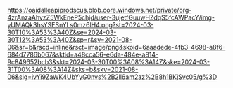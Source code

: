 https://oaidalleapiprodscus.blob.core.windows.net/private/org-4zrAnzaAhvzZ5WkEneP5chjd/user-3ujetfGuuwHZdqS5fcAWPacY/img-yUMAQk3hsYSESnYLs0mz6lH4.png?st=2024-03-30T10%3A53%3A40Z&se=2024-03-30T12%3A53%3A40Z&sp=r&sv=2021-08-06&sr=b&rscd=inline&rsct=image/png&skoid=6aaadede-4fb3-4698-a8f6-684d7786b067&sktid=a48cca56-e6da-484e-a814-9c849652bcb3&skt=2024-03-30T00%3A08%3A14Z&ske=2024-03-31T00%3A08%3A14Z&sks=b&skv=2021-08-06&sig=ivYi9ZaWK4UbYyG0nvs%2B2ll6am2az%2B8h1BKjSvc05/g%3D